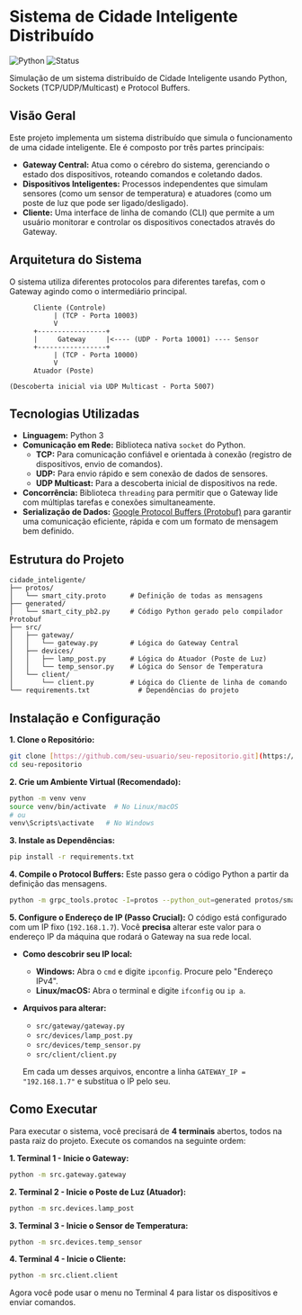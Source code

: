 # Sistema de Cidade Inteligente Distribuído

![Python](https://img.shields.io/badge/Python-3.9%2B-blue.svg)
![Status](https://img.shields.io/badge/status-concluído-green.svg)


Simulação de um sistema distribuído de Cidade Inteligente usando Python, Sockets (TCP/UDP/Multicast) e Protocol Buffers.

## Visão Geral

Este projeto implementa um sistema distribuído que simula o funcionamento de uma cidade inteligente. Ele é composto por três partes principais:

* **Gateway Central:** Atua como o cérebro do sistema, gerenciando o estado dos dispositivos, roteando comandos e coletando dados.
* **Dispositivos Inteligentes:** Processos independentes que simulam sensores (como um sensor de temperatura) e atuadores (como um poste de luz que pode ser ligado/desligado).
* **Cliente:** Uma interface de linha de comando (CLI) que permite a um usuário monitorar e controlar os dispositivos conectados através do Gateway.

## Arquitetura do Sistema

O sistema utiliza diferentes protocolos para diferentes tarefas, com o Gateway agindo como o intermediário principal.

```
      Cliente (Controle)
           | (TCP - Porta 10003)
           V
      +-----------------+
      |     Gateway     |<---- (UDP - Porta 10001) ---- Sensor
      +-----------------+
           | (TCP - Porta 10000)
           V
      Atuador (Poste)

(Descoberta inicial via UDP Multicast - Porta 5007)
```

## Tecnologias Utilizadas

* **Linguagem:** Python 3
* **Comunicação em Rede:** Biblioteca nativa `socket` do Python.
    * **TCP:** Para comunicação confiável e orientada à conexão (registro de dispositivos, envio de comandos).
    * **UDP:** Para envio rápido e sem conexão de dados de sensores.
    * **UDP Multicast:** Para a descoberta inicial de dispositivos na rede.
* **Concorrência:** Biblioteca `threading` para permitir que o Gateway lide com múltiplas tarefas e conexões simultaneamente.
* **Serialização de Dados:** [Google Protocol Buffers (Protobuf)](https://developers.google.com/protocol-buffers) para garantir uma comunicação eficiente, rápida e com um formato de mensagem bem definido.

## Estrutura do Projeto

```
cidade_inteligente/
├── protos/
│   └── smart_city.proto      # Definição de todas as mensagens
├── generated/
│   └── smart_city_pb2.py     # Código Python gerado pelo compilador Protobuf
├── src/
│   ├── gateway/
│   │   └── gateway.py        # Lógica do Gateway Central
│   ├── devices/
│   │   ├── lamp_post.py      # Lógica do Atuador (Poste de Luz)
│   │   └── temp_sensor.py    # Lógica do Sensor de Temperatura
│   └── client/
│       └── client.py         # Lógica do Cliente de linha de comando
└── requirements.txt            # Dependências do projeto
```

## Instalação e Configuração

**1. Clone o Repositório:**
```bash
git clone [https://github.com/seu-usuario/seu-repositorio.git](https://github.com/seu-usuario/seu-repositorio.git)
cd seu-repositorio
```

**2. Crie um Ambiente Virtual (Recomendado):**
```bash
python -m venv venv
source venv/bin/activate  # No Linux/macOS
# ou
venv\Scripts\activate   # No Windows
```

**3. Instale as Dependências:**
```bash
pip install -r requirements.txt
```

**4. Compile o Protocol Buffers:**
Este passo gera o código Python a partir da definição das mensagens.
```bash
python -m grpc_tools.protoc -I=protos --python_out=generated protos/smart_city.proto
```

**5. Configure o Endereço de IP (Passo Crucial):**
O código está configurado com um IP fixo (`192.168.1.7`). Você **precisa** alterar este valor para o endereço IP da máquina que rodará o Gateway na sua rede local.

* **Como descobrir seu IP local:**
    * **Windows:** Abra o `cmd` e digite `ipconfig`. Procure pelo "Endereço IPv4".
    * **Linux/macOS:** Abra o terminal e digite `ifconfig` ou `ip a`.

* **Arquivos para alterar:**
    * `src/gateway/gateway.py`
    * `src/devices/lamp_post.py`
    * `src/devices/temp_sensor.py`
    * `src/client/client.py`

    Em cada um desses arquivos, encontre a linha `GATEWAY_IP = "192.168.1.7"` e substitua o IP pelo seu.

## Como Executar

Para executar o sistema, você precisará de **4 terminais** abertos, todos na pasta raiz do projeto. Execute os comandos na seguinte ordem:

**1. Terminal 1 - Inicie o Gateway:**
```bash
python -m src.gateway.gateway
```

**2. Terminal 2 - Inicie o Poste de Luz (Atuador):**
```bash
python -m src.devices.lamp_post
```

**3. Terminal 3 - Inicie o Sensor de Temperatura:**
```bash
python -m src.devices.temp_sensor
```

**4. Terminal 4 - Inicie o Cliente:**
```bash
python -m src.client.client
```

Agora você pode usar o menu no Terminal 4 para listar os dispositivos e enviar comandos.
